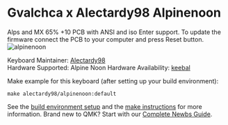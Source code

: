 # Gvalchca x Alectardy98 Alpinenoon

Alps and MX 65% +10 PCB with ANSI and iso Enter support. To update the firmware connect the PCB to your computer and press Reset button.
![alpinenoon](https://i.imgur.com/0mB5HFx.jpeg)

Keyboard Maintainer: [Alectardy98](https://github.com/alectardy98)  
Hardware Supported: Alpine Noon
Hardware Availability: [keebal](https://keebal.com)

Make example for this keyboard (after setting up your build environment):

    make alectardy98/alpinenoon:default

See the [build environment setup](https://docs.qmk.fm/#/getting_started_build_tools) and the [make instructions](https://docs.qmk.fm/#/getting_started_make_guide) for more information. Brand new to QMK? Start with our [Complete Newbs Guide](https://docs.qmk.fm/#/newbs).
